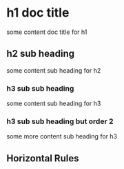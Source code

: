 # h1 doc title
some content doc title for h1

## h2 sub heading
some content sub heading for h2

### h3 sub sub heading
some content sub heading for h3

<!-- BEGINNING OF PRE-COMMIT-TERRAFORM DOCS HOOK -->
<!-- END OF PRE-COMMIT-TERRAFORM DOCS HOOK -->

### h3 sub sub heading but order 2
some more content sub heading for h3

## Horizontal Rules
